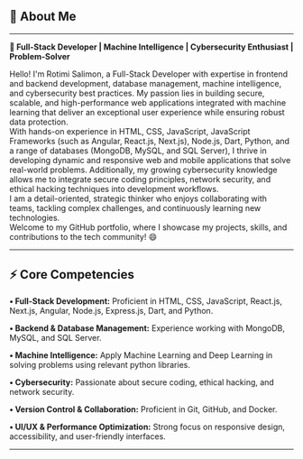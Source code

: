 ## 👋 About Me
________________________________________
**🚀 Full-Stack Developer | Machine Intelligence | Cybersecurity Enthusiast | Problem-Solver**

Hello! I'm Rotimi Salimon, a Full-Stack Developer with expertise in frontend and backend development, database management, machine intelligence, and cybersecurity best practices. My passion lies in building secure, scalable, and high-performance web applications integrated with machine learning that deliver an exceptional user experience while ensuring robust data protection.<br>
With hands-on experience in HTML, CSS, JavaScript, JavaScript Frameworks (such as Angular, React.js, Next.js), Node.js, Dart, Python, and a range of databases (MongoDB, MySQL, and SQL Server), I thrive in developing dynamic and responsive web and mobile applications that solve real-world problems. Additionally, my growing cybersecurity knowledge allows me to integrate secure coding principles, network security, and ethical hacking techniques into development workflows.<br>
I am a detail-oriented, strategic thinker who enjoys collaborating with teams, tackling complex challenges, and continuously learning new technologies.<br>
Welcome to my GitHub portfolio, where I showcase my projects, skills, and contributions to the tech community! 😄
________________________________________
## ⚡ Core Competencies

**• Full-Stack Development:** Proficient in HTML, CSS, JavaScript, React.js, Next.js, Angular, Node.js, Express.js, Dart, and Python.

**•	Backend & Database Management:** Experience working with MongoDB, MySQL, and SQL Server.

**•	Machine Intelligence:** Apply Machine Learning and Deep Learning in solving problems using relevant python libraries.

**•	Cybersecurity:** Passionate about secure coding, ethical hacking, and network security.

**•	Version Control & Collaboration:** Proficient in Git, GitHub, and Docker.

**•	UI/UX & Performance Optimization:** Strong focus on responsive design, accessibility, and user-friendly interfaces.
________________________________________
